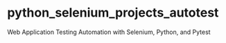 # python_selenium_projects_autotest
Web Application Testing Automation with Selenium, Python, and Pytest

